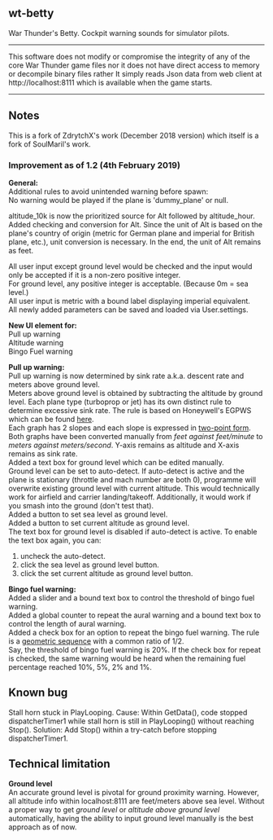 ## wt-betty
War Thunder's Betty. Cockpit warning sounds for simulator pilots.

************************************************************************************
This software does not modify or compromise the integrity of any of
the core War Thunder game files nor it does not have direct access to
memory or decompile binary files rather It simply reads Json data from
web client at http://localhost:8111  which is available when the
game starts.
************************************************************************************

## Notes
This is a fork of ZdrytchX's work (December 2018 version) which itself is a fork of SoulMaril's work.
  
### Improvement as of 1.2 (4th February 2019)
**General:**  
Additional rules to avoid unintended warning before spawn:  
No warning would be played if the plane is 'dummy_plane' or null.  
  
altitude_10k is now the prioritized source for Alt followed by altitude_hour.
Added checking and conversion for Alt.
Since the unit of Alt is based on the plane's country of origin (metric for German plane and imperial for British plane, etc.), unit conversion is necessary. In the end, the unit of Alt remains as feet.
  
All user input except ground level would be checked and the input would only be accepted if it is a non-zero positive integer.  
For ground level, any positive integer is acceptable. (Because 0m = sea level.)  
All user input is metric with a bound label displaying imperial equivalent.  
All newly added parameters can be saved and loaded via User.settings.  
  
**New UI element for:**  
Pull up warning  
Altitude warning  
Bingo Fuel warning  
  
**Pull up warning:**  
Pull up warning is now determined by sink rate a.k.a. descent rate and meters above ground level.  
Meters above ground level is obtained by subtracting the altitude by ground level.
Each plane type (turboprop or jet) has its own distinct rule to determine excessive sink rate. The rule is based on Honeywell's EGPWS which can be found [here](https://aerocontent.honeywell.com/aero/common/documents/Mk_VI_VIII_EGPWS.pdf#page=11).  
Each graph has 2 slopes and each slope is expressed in [two-point form](http://mathworld.wolfram.com/Two-PointForm.html).  
Both graphs have been converted manually from *feet against feet/minute* to *meters against meters/second*. Y-axis remains as altitude and X-axis remains as sink rate.  
Added a text box for ground level which can be edited manually.  
Ground level can be set to auto-detect. If auto-detect is active and the plane is stationary (throttle and mach number are both 0), programme will overwrite existing ground level with current altitude. This would technically work for airfield and carrier landing/takeoff. Additionally, it would work if you smash into the ground (don't test that).  
Added a button to set sea level as ground level.  
Added a button to set current altitude as ground level.  
The text box for ground level is disabled if auto-detect is active. To enable the text box again, you can:  
1. uncheck the auto-detect.  
2. click the sea level as ground level button.   
3. click the set current altitude as ground level button.  
  
**Bingo fuel warning:**  
Added a slider and a bound text box to control the threshold of bingo fuel warning.  
Added a global counter to repeat the aural warning and a bound text box to control the length of aural warning.  
Added a check box for an option to repeat the bingo fuel warning. The rule is a [geometric sequence](https://www.purplemath.com/modules/series3.htm) with a common ratio of 1/2.  
Say, the threshold of bingo fuel warning is 20%. If the check box for repeat is checked, the same warning would be heard when the remaining fuel percentage reached 10%, 5%, 2% and 1%.  

## Known bug  
Stall horn stuck in PlayLooping.
Cause: Within GetData(), code stopped dispatcherTimer1 while stall horn is still in PlayLooping() without reaching Stop().
Solution: Add Stop() within a try-catch before stopping dispatcherTimer1.

## Technical limitation  
**Ground level**  
An accurate ground level is pivotal for ground proximity warning. However, all altitude info within localhost:8111 are feet/meters above sea level. Without a proper way to get *ground level* or *altitude above ground level* automatically, having the ability to input ground level manually is the best approach as of now.  
